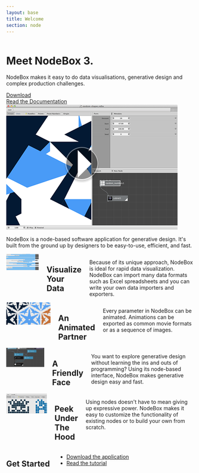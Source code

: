 ```yaml
---
layout: base
title: Welcome
section: node
---
```


<div class="hero row" id="hero">
  <div class="eight columns">
    <div class="hero-text">
      <h1>Meet NodeBox 3.</h1>
      <p>NodeBox makes it easy to do data visualisations, generative design and complex production challenges.</p>
      <a class="hero-button" href="/download/">Download</a><br>
      <a class="hero-button" href="/node/documentation/">Read the Documentation</a>
    </div>
  </div>
  <div class="eight columns">
    <a class="fancybox fancybox.iframe" href="http://www.youtube.com/embed/s01wX9t6NcE?autoplay=1"><img class="hero-shot" src="/media/homepage/nodebox-screencast-teaser.png"></a>
  </div>
</div>

<div class="summary row">
  <p class="sixteen columns">NodeBox is a node-based software application for generative design. It's built from the ground up by designers to be easy-to-use, efficient, and fast.</p>
</div>
    
<div class="features row">
  <div class="four columns">
    <a class="thumb" href="/media/node/features-dataviz.png"><img src="/media/node/features-dataviz-thumb.png" alt="Screenshot of NodeBox used for data visualization"></a>
    <h2>Visualize Your Data</h2>
    <p>Because of its unique approach, NodeBox is ideal for rapid data visualization. NodeBox can import many data formats such as Excel spreadsheets and you can write your own data importers and exporters.</p>
  </div>
  <div class="four columns">
    <a class="thumb" href="/media/node/features-animation.png"><img src="/media/node/features-animation-thumb.png" alt="Animation"></a>
    <h2>An Animated Partner</h2>
    <p>Every parameter in NodeBox can be animated. Animations can be exported as common movie formats or as a sequence of images.</p>
  </div>
  <div class="four columns">
    <a class="thumb" href="/media/node/features-nodes.png"><img src="/media/node/features-nodes-thumb.png" alt="Screenshot of the node-based GUI"></a>
    <h2>A Friendly Face</h2>
    <p>You want to explore generative design without learning the ins and outs of programming? Using its node-based interface, NodeBox makes generative design easy and fast.</p>
  </div>
  <div class="four columns">
    <a class="thumb" href="/media/node/features-under-the-hood.png"><img src="/media/node/features-under-the-hood-thumb.png" alt="Screenshot of a Nodebox sub-network"></a>
    <h2>Peek Under The Hood</h2>
    <p>Using nodes doesn't have to mean giving up expressive power. NodeBox makes it easy to customize the functionality of existing nodes or to build your own from scratch.</p>
  </div>
</div>

<div class="action row">
  <div class="eight columns">
    <h2>Get Started</h2>
    <ul>
      <li><a href="/node/download/">Download the application</a></li>
      <li><a href="/node/documentation/">Read the tutorial</a></li>
    </ul>
  </div>
</div>

<script>
  $(document).ready(function() {
    $(".fancybox").fancybox({maxWidth: 800, maxHeight: 600});
  });
</script>
